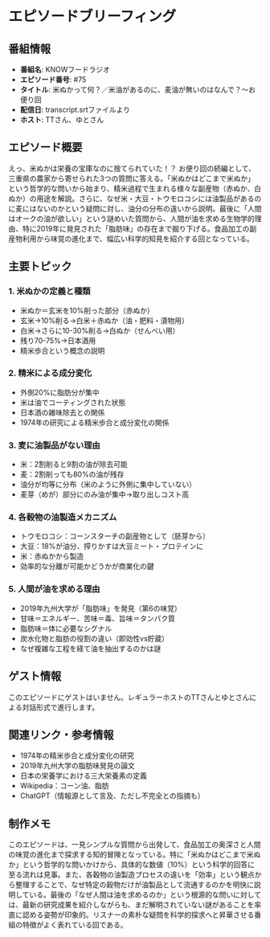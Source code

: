 # エピソードブリーフィング

## 番組情報
- **番組名**: KNOWフードラジオ
- **エピソード番号**: #75
- **タイトル**: 米ぬかって何？／米油があるのに、麦油が無いのはなんで？〜お便り回
- **配信日**: transcript.srtファイルより
- **ホスト**: TTさん、ゆとさん

## エピソード概要

えっ、米ぬかは栄養の宝庫なのに捨てられていた！？
お便り回の続編として、三重県の農家から寄せられた3つの質問に答える。「米ぬかはどこまで米ぬか」という哲学的な問いから始まり、精米過程で生まれる様々な副産物（赤ぬか、白ぬか）の用途を解説。さらに、なぜ米・大豆・トウモロコシには油製品があるのに麦にはないのかという疑問に対し、油分の分布の違いから説明。最後に「人間はオークの油が欲しい」という謎めいた質問から、人間が油を求める生物学的理由、特に2019年に発見された「脂肪味」の存在まで掘り下げる。食品加工の副産物利用から味覚の進化まで、幅広い科学的知見を紹介する回となっている。

## 主要トピック

### 1. 米ぬかの定義と種類
- 米ぬか＝玄米を10%削った部分（赤ぬか）
- 玄米→10%削る→白米＋赤ぬか（油・肥料・漬物用）
- 白米→さらに10-30%削る→白ぬか（せんべい用）
- 残り70-75%→日本酒用
- 精米歩合という概念の説明

### 2. 精米による成分変化
- 外側20%に脂肪分が集中
- 米は油でコーティングされた状態
- 日本酒の雑味除去との関係
- 1974年の研究による精米歩合と成分変化の関係

### 3. 麦に油製品がない理由
- 米：2割削ると9割の油が除去可能
- 麦：2割削っても80%の油が残存
- 油分が均等に分布（米のように外側に集中していない）
- 麦芽（めが）部分にのみ油が集中→取り出しコスト高

### 4. 各穀物の油製造メカニズム
- トウモロコシ：コーンスターチの副産物として（胚芽から）
- 大豆：18%が油分、搾りかすは大豆ミート・プロテインに
- 米：赤ぬかから製造
- 効率的な分離が可能かどうかが商業化の鍵

### 5. 人間が油を求める理由
- 2019年九州大学が「脂肪味」を発見（第6の味覚）
- 甘味＝エネルギー、苦味＝毒、旨味＝タンパク質
- 脂肪味＝体に必要なシグナル
- 炭水化物と脂肪の役割の違い（即効性vs貯蔵）
- なぜ複雑な工程を経て油を抽出するのかは謎

## ゲスト情報

このエピソードにゲストはいません。レギュラーホストのTTさんとゆとさんによる対話形式で進行します。

## 関連リンク・参考情報

- 1974年の精米歩合と成分変化の研究
- 2019年九州大学の脂肪味発見の論文
- 日本の栄養学における三大栄養素の定義
- Wikipedia：コーン油、脂肪
- ChatGPT（情報源として言及、ただし不完全との指摘も）

## 制作メモ

このエピソードは、一見シンプルな質問から出発して、食品加工の奥深さと人間の味覚の進化まで探求する知的冒険となっている。特に「米ぬかはどこまで米ぬか」という哲学的な問いかけから、具体的な数値（10%）という科学的回答に至る流れは見事。また、各穀物の油製造プロセスの違いを「効率」という観点から整理することで、なぜ特定の穀物だけが油製品として流通するのかを明快に説明している。最後の「なぜ人間は油を求めるのか」という根源的な問いに対しては、最新の研究成果を紹介しながらも、まだ解明されていない謎があることを率直に認める姿勢が印象的。リスナーの素朴な疑問を科学的探求へと昇華させる番組の特徴がよく表れている回である。